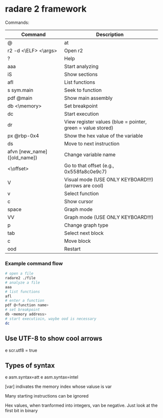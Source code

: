 # radare 2 framework

Commands:

| Command                        | Description                                                 |
| ------------------------------ | ----------------------------------------------------------- |
| @                              | at                                                          |
| r2 -d <\ELF> <\args>           | Open r2                                                     |
| ?                              | Help                                                        |
| aaa                            | Start analyzing                                             |
| iS                             | Show sections                                               |
| afl                            | List functions                                              |
| s sym.main                     | Seek to function                                            |
| pdf @main                      | Show main assembly                                          |
| db <\memory>                   | Set breakpoint                                              |
| dc                             | Start execution                                             |
| dr                             | View register values (blue = pointer, green = value stored) |
| px @rbp-0x4                    | Show the hex value of the variable                          |
| ds                             | Move to next instruction                                    |
| afvn \[new_name] (\[old_name]) | Change variable name                                        |
| <\offset>                      | Go to that offset (e.g., 0x558fa8c0e9c7)                    |
| V                              | Visual mode (USE ONLY KEYBOARD!!!) (arrows are cool)        |
| v                              | Select function                                             |
| c                              | Show cursor                                                 |
| space                          | Graph mode                                                  |
| VV                             | Graph mode (USE ONLY KEYBOARD!!!)                           |
| p                              | Change graph type                                           |
| tab                            | Select next block                                           |
| c                              | Move block                                                  |
| ood                            | Restart                                                     |


### Example command flow

```bash
# open a file
radare2 ./file
# analyze a file
aaa
# list functions
afl
# enter a function
pdf @<function name>
# set breakpoint
db <memory address>
# start executioin, waybe ood is necessary
dc

```
## Use UTF-8 to show cool arrows
e scr.utf8 = true

## Types of syntax
e asm.syntax=att
e asm.syntax=intel

\[var] indivates the memory index whose valuse is var

Many starting instructions can be ignored

Hex values, when tranformed into integers, van be negative. Just look at the first bit in binary
